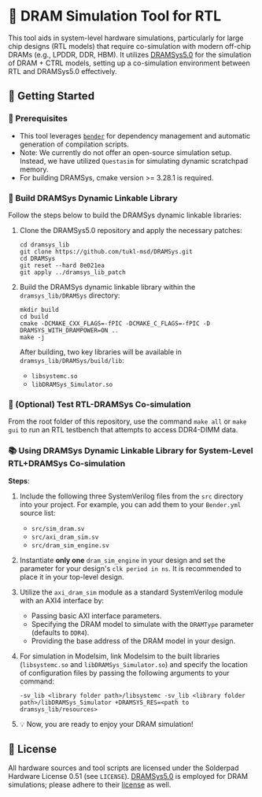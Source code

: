 # 🚀 DRAM Simulation Tool for RTL

This tool aids in system-level hardware simulations, particularly for large chip designs (RTL models) that require co-simulation with modern off-chip DRAMs (e.g., LPDDR, DDR, HBM). It utilizes [DRAMSys5.0](https://github.com/tukl-msd/DRAMSys) for the simulation of DRAM + CTRL models, setting up a co-simulation environment between RTL and DRAMSys5.0 effectively.

## 🚀 Getting Started

### 🔧 Prerequisites

- This tool leverages [`bender`](https://github.com/pulp-platform/bender) for dependency management and automatic generation of compilation scripts.
- Note: We currently do not offer an open-source simulation setup. Instead, we have utilized `Questasim` for simulating dynamic scratchpad memory.
- For building DRAMSys, cmake version >= 3.28.1 is required.

### 🔨 Build DRAMSys Dynamic Linkable Library

Follow the steps below to build the DRAMSys dynamic linkable libraries:

1. Clone the DRAMSys5.0 repository and apply the necessary patches:
    ```shell
    cd dramsys_lib
    git clone https://github.com/tukl-msd/DRAMSys.git
    cd DRAMSys
    git reset --hard 8e021ea
    git apply ../dramsys_lib_patch
    ```

2. Build the DRAMSys dynamic linkable library within the `dramsys_lib/DRAMSys` directory:
    ```shell
    mkdir build
    cd build
    cmake -DCMAKE_CXX_FLAGS=-fPIC -DCMAKE_C_FLAGS=-fPIC -D DRAMSYS_WITH_DRAMPOWER=ON ..
    make -j
    ```
    After building, two key libraries will be available in `dramsys_lib/DRAMSys/build/lib`:
    - `libsystemc.so`
    - `libDRAMSys_Simulator.so`

### 🧪 (Optional) Test RTL-DRAMSys Co-simulation

From the root folder of this repository, use the command `make all` or `make gui` to run an RTL testbench that attempts to access DDR4-DIMM data.

### 📚 Using DRAMSys Dynamic Linkable Library for System-Level RTL+DRAMSys Co-simulation

**Steps**:

1. Include the following three SystemVerilog files from the `src` directory into your project. For example, you can add them to your `Bender.yml` source list:
   - `src/sim_dram.sv`
   - `src/axi_dram_sim.sv`
   - `src/dram_sim_engine.sv`

2. Instantiate **only one** `dram_sim_engine` in your design and set the parameter for your design's `clk period in ns`. It is recommended to place it in your top-level design.

3. Utilize the `axi_dram_sim` module as a standard SystemVerilog module with an AXI4 interface by:
   - Passing basic AXI interface parameters.
   - Specifying the DRAM model to simulate with the `DRAMType` parameter (defaults to `DDR4`).
   - Providing the base address of the DRAM model in your design.

4. For simulation in Modelsim, link Modelsim to the built libraries (`libsystemc.so` and `libDRAMSys_Simulator.so`) and specify the location of configuration files by passing the following arguments to your command:
    ```shell
    -sv_lib <library folder path>/libsystemc -sv_lib <library folder path>/libDRAMSys_Simulator +DRAMSYS_RES=<path to dramsys_lib/resources>
    ```

5. 💡 Now, you are ready to enjoy your DRAM simulation!

## 🎉 License

All hardware sources and tool scripts are licensed under the Solderpad Hardware License 0.51 (see `LICENSE`). [DRAMSys5.0](https://github.com/tukl-msd/DRAMSys) is employed for DRAM simulations; please adhere to their [license](https://github.com/tukl-msd/DRAMSys) as well.
